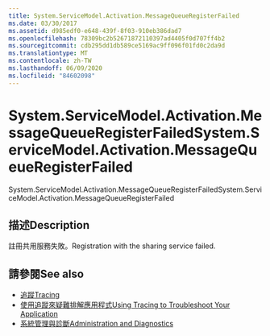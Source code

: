 ```yaml
---
title: System.ServiceModel.Activation.MessageQueueRegisterFailed
ms.date: 03/30/2017
ms.assetid: d985edf0-e648-439f-8f03-910eb386dad7
ms.openlocfilehash: 78309bc2b52671872110397ad4405f0d707ff4b2
ms.sourcegitcommit: cdb295dd1db589ce5169ac9ff096f01fd0c2da9d
ms.translationtype: MT
ms.contentlocale: zh-TW
ms.lasthandoff: 06/09/2020
ms.locfileid: "84602098"
---
```

# <a name="systemservicemodelactivationmessagequeueregisterfailed"></a><span data-ttu-id="fbda9-102">System.ServiceModel.Activation.MessageQueueRegisterFailed</span><span class="sxs-lookup"><span data-stu-id="fbda9-102">System.ServiceModel.Activation.MessageQueueRegisterFailed</span></span>
<span data-ttu-id="fbda9-103">System.ServiceModel.Activation.MessageQueueRegisterFailed</span><span class="sxs-lookup"><span data-stu-id="fbda9-103">System.ServiceModel.Activation.MessageQueueRegisterFailed</span></span>  
  
## <a name="description"></a><span data-ttu-id="fbda9-104">描述</span><span class="sxs-lookup"><span data-stu-id="fbda9-104">Description</span></span>  
 <span data-ttu-id="fbda9-105">註冊共用服務失敗。</span><span class="sxs-lookup"><span data-stu-id="fbda9-105">Registration with the sharing service failed.</span></span>  
  
## <a name="see-also"></a><span data-ttu-id="fbda9-106">請參閱</span><span class="sxs-lookup"><span data-stu-id="fbda9-106">See also</span></span>

- [<span data-ttu-id="fbda9-107">追蹤</span><span class="sxs-lookup"><span data-stu-id="fbda9-107">Tracing</span></span>](index.md)
- [<span data-ttu-id="fbda9-108">使用追蹤來疑難排解應用程式</span><span class="sxs-lookup"><span data-stu-id="fbda9-108">Using Tracing to Troubleshoot Your Application</span></span>](using-tracing-to-troubleshoot-your-application.md)
- [<span data-ttu-id="fbda9-109">系統管理與診斷</span><span class="sxs-lookup"><span data-stu-id="fbda9-109">Administration and Diagnostics</span></span>](../index.md)
